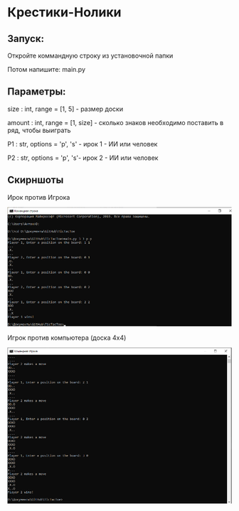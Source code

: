# Крестики-Нолики

## Запуск: 
Откройте коммандную строку из установочной папки

Потом напишите: main.py <size> <amount> <P1> <P2>

## Параметры:
size : int, range = [1, 5] - размер доски

amount : int, range = [1, size] - сколько знаков необходимо поставить в ряд, чтобы выиграть

P1 : str, options = 'p', 's' - ирок 1 - ИИ или человек

P2 : str, options = 'p', 's'- ирок 2 - ИИ или человек

## Скирншоты

Ирок против Игрока

![img1](https://github.com/antonkhmv/TicTacToe/blob/master/img/1.png)

Игрок против компьютера (доска 4x4)

![img2](https://github.com/antonkhmv/TicTacToe/blob/master/img/2.png)
